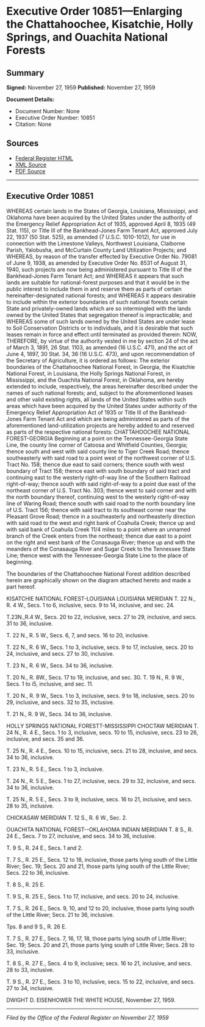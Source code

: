# Executive Order 10851—Enlarging the Chattahoochee, Kisatchie, Holly Springs, and Ouachita National Forests

## Summary

**Signed:** November 27, 1959
**Published:** November 27, 1959

**Document Details:**
- Document Number: None
- Executive Order Number: 10851
- Citation: None

## Sources
- [Federal Register HTML](https://www.presidency.ucsb.edu/documents/executive-order-10851-enlarging-the-chattahoochee-kisatchie-holly-springs-and-ouachita)
- [XML Source](None)
- [PDF Source](None)

---

## Executive Order 10851

WHEREAS certain lands in the States of Georgia, Louisiana, Mississippi, and Oklahoma have been acquired by the United States under the authority of the Emergency Relief Appropriation Act of 1935, approved April 8, 1935 (49 Stat. 115), or Title III of the Bankhead-Jones Farm Tenant Act, approved July 22, 1937 (50 Stat. 525), as amended (7 U.S.C. 1010-1012), for use in connection with the Limestone Valleys, Northwest Louisiana, Claiborne Parish, Yalobusha, and McCurtain County Land Utilization Projects; and
WHEREAS, by reason of the transfer effected by Executive Order No. 79081 of June 9, 1938, as amended by Executive Order No. 8531 of August 31, 1940, such projects are now being administered pursuant to Title III of the Bankhead-Jones Farm Tenant Act; and
WHEREAS it appears that such lands are suitable for national-forest purposes and that it would be in the public interest to include them in and reserve them as parts of certain hereinafter-designated national forests; and
WHEREAS it appears desirable to include within the exterior boundaries of such national forests certain State and privately-owned lands which are so intermingled with the lands owned by the United States that segregation thereof is impracticable; and
WHEREAS some of such lands owned by the United States are under lease to Soil Conservation Districts or to individuals, and it is desirable that such leases remain in force and effect until terminated as provided therein:
NOW, THEREFORE, by virtue of the authority vested in me by section 24 of the act of March 3, 1891, 26 Stat. 1103, as amended (16 U.S.C. 471), and the act of June 4, 1897, 30 Stat. 34, 36 (16 U.S.C. 473), and upon recommendation of the Secretary of Agriculture, it is ordered as follows:
The exterior boundaries of the Chattahoochee National Forest, in Georgia, the Kisatchie National Forest, in Louisiana, the Holly Springs National Forest, in Mississippi, and the Ouachita National Forest, in Oklahoma, are hereby extended to include, respectively, the areas hereinafter described under the names of such national forests; and, subject to the aforementioned leases and other valid existing rights, all lands of the United States within such areas which have been acquired by the United States under authority of the Emergency Relief Appropriation Act of 1935 or Title III of the Bankhead-Jones Farm Tenant Act and which are being administered as parts of the aforementioned land-utilization projects are hereby added to and reserved as parts of the respective national forests:
CHATTAHOOCHEE NATIONAL FOREST-GEORGIA
Beginning at a point on the Tennessee-Georgia State Line, the county line corner of Catoosa and Whitfield Counties, Georgia; thence south and west with said county line to Tiger Creek Road; thence southeasterly with said road to a point west of the northwest corner of U.S. Tract No. 158; thence due east to said corners; thence south with west boundary of Tract 158; thence east with south boundary of said tract and continuing east to the westerly right-of-way line of the Southern Railroad right-of-way; thence south with said right-of-way to a point due east of the northeast corner of U.S. Tract No. 303; thence west to said corner and with the north boundary thereof, continuing west to the westerly right-of-way line of Waring Road; thence south with said road to the north boundary line of U.S. Tract 156; thence with said tract to its southeast corner near the Pleasant Grove Road; thence in a southeasterly and northeasterly direction with said road to the west and right bank of Coahuila Creek; thence up and with said bank of Coahuila Creek 11/4 miles to a point where an unnamed branch of the Creek enters from the northeast; thence due east to a point on the right and west bank of the Conasauga River; thence up and with the meanders of the Conasauga River and Sugar Creek to the Tennessee State Line; thence west with the Tennessee-Georgia State Line to the place of beginning.

The boundaries of the Chattahoochee National Forest addition described herein are graphically shown on the diagram attached hereto and made a part hereof.

KISATCHIE NATIONAL FOREST-LOUISIANA
LOUISIANA MERIDIAN
T. 22 N., R. 4 W.,
Secs. 1 to 6, inclusive, secs. 9 to 14, inclusive, and sec. 24.

T.23N.,R.4 W.,
Secs. 20 to 22, inclusive, secs. 27 to 29, inclusive, and secs. 31 to 36, inclusive.

T. 22 N., R. 5 W.,
Secs. 6, 7, and secs. 16 to 20, inclusive.

T. 22 N., R. 6 W.,
Secs. 1 to 3, inclusive, secs. 9 to 17, inclusive, secs. 20 to 24, inclusive, and secs.
27 to 30, inclusive.

T. 23 N., R. 6 W.,
Secs. 34 to 36, inclusive.

T. 20 N., R. 8W.,
Secs. 17 to 19, inclusive, and sec. 30. T. 19 N., R. 9 W.,
Secs. 1 to i5, inclusive, and sec. 11.

T. 20 N., R. 9 W.,
Secs. 1 to 3, inclusive, secs. 9 to 18, inclusive, secs. 20 to 29, inclusive, and secs. 32 to 35, inclusive.

T. 21 N., R. 9 W.,
Secs. 34 to 36, inclusive.

HOLLY SPRINGS NATIONAL FORESTT-MISSISSIPPI
CHOCTAW MERIDIAN
T. 24 N., R. 4 E.,
Secs. 1 to 3, inclusive, secs. 10 to 15, inclusive, secs. 23 to 26, inclusive, and secs. 35 and 36.

T. 25 N., R. 4 E.,
Secs. 10 to 15, inclusive, secs. 21 to 28, inclusive, and secs. 34 to 36, inclusive.

T. 23 N., R. 5 E.,
Secs. 1 to 3, inclusive.

T. 24 N., R. 5 E.,
Secs. 1 to 27, inclusive, secs. 29 to 32, inclusive, and secs. 34 to 36, inclusive.

T. 25 N., R. 5 E.,
Secs. 3 to 9, inclusive, secs. 16 to 21, inclusive, and secs. 28 to 35, inclusive.

CHICKASAW MERIDIAN
T. 12 S., R. 6 W., Sec. 2.

OUACHITA NATIONAL FOREST--OKLAHOMA
INDIAN MERIDIAN
T. 8 S., R. 24 E.,
Secs. 7 to 27, inclusive, and secs. 34 to 36, inclusive.

T. 9 S., R. 24 E.,
Secs. 1 and 2.

T. 7 S., R. 25 E.,
Secs. 12 to 18, inclusive, those parts lying south of the Little River;
Sec. 19;
Secs. 20 and 21, those parts lying south of the Little River;
Secs. 22 to 36, inclusive.

T. 8 S., R. 25 E.

T. 9 S., R. 25 E.,
Secs. 1 to 17, inclusive, and secs. 20 to 24, inclusive.

T. 7 S., R. 26 E.,
Secs. 9, 10, and 12 to 20, inclusive, those parts lying south of the Little River; Secs. 21 to 36, inclusive.

Tps. 8 and 9 S., R. 26 E.

T. 7 S., R. 27 E.,
Secs. 7, 16, 17, 18, those parts lying south of Little River;
Sec. 19;
Secs. 20 and 21, those parts lying south of Little River;
Secs. 28 to 33, inclusive.

T. 8 S., R. 27 E.,
Secs. 4 to 9, inclusive; secs. 16 to 21, inclusive, and secs. 28 to 33, inclusive.

T. 9 S., R. 27 E.,
Secs. 3 to 10, inclusive, secs. 15 to 22, inclusive, and secs. 27 to 34, inclusive.

DWIGHT D. EISENHOWER
THE WHITE HOUSE,
November 27, 1959.

---

*Filed by the Office of the Federal Register on November 27, 1959*
